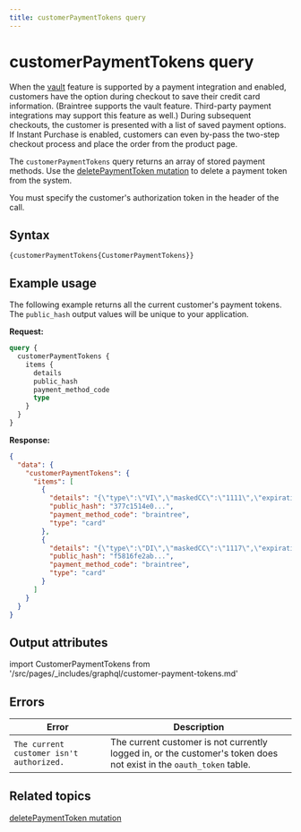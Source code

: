 ```yaml
---
title: customerPaymentTokens query
---
```


# customerPaymentTokens query

When the [vault]({{page.baseurl}}/payments-integrations/vault/vault-intro.html) feature is supported by a payment integration and enabled, customers have the option during checkout to save their credit card information. (Braintree supports the vault feature. Third-party payment integrations may support this feature as well.) During subsequent checkouts, the customer is presented with a list of saved payment options. If Instant Purchase is enabled, customers can even by-pass the two-step checkout process and place the order from the product page.

The `customerPaymentTokens` query returns an array of stored payment methods. Use the [deletePaymentToken mutation]({{page.baseurl}}/graphql/mutations/delete-payment-token.html) to delete a payment token from the system.

<InlineAlert variant="info" slots="text" />

You must specify the customer's authorization token in the header of the call.

## Syntax

`{customerPaymentTokens{CustomerPaymentTokens}}`

## Example usage

The following example returns all the current customer's payment tokens. The `public_hash` output values will be unique to your application.

**Request:**

```graphql
query {
  customerPaymentTokens {
    items {
      details
      public_hash
      payment_method_code
      type
    }
  }
}
```

**Response:**

```json
{
  "data": {
    "customerPaymentTokens": {
      "items": [
        {
          "details": "{\"type\":\"VI\",\"maskedCC\":\"1111\",\"expirationDate\":\"09\\/2022\"}",
          "public_hash": "377c1514e0...",
          "payment_method_code": "braintree",
          "type": "card"
        },
        {
          "details": "{\"type\":\"DI\",\"maskedCC\":\"1117\",\"expirationDate\":\"11\\/2023\"}",
          "public_hash": "f5816fe2ab...",
          "payment_method_code": "braintree",
          "type": "card"
        }
      ]
    }
  }
}
```

## Output attributes

import CustomerPaymentTokens from '/src/pages/_includes/graphql/customer-payment-tokens.md'

<CustomerPaymentTokens />

## Errors

Error | Description
--- | ---
`The current customer isn't authorized.` | The current customer is not currently logged in, or the customer's token does not exist in the `oauth_token` table.

## Related topics

[deletePaymentToken mutation]({{page.baseurl}}/graphql/mutations/delete-payment-token.html)
